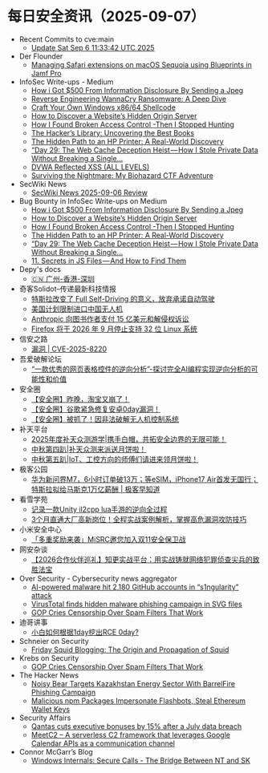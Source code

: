 # 每日安全资讯（2025-09-07）

- Recent Commits to cve:main
  - [Update Sat Sep  6 11:33:42 UTC 2025](https://github.com/trickest/cve/commit/9dd151bc3153f83b770d46499b920da566bb0ad0)
- Der Flounder
  - [Managing Safari extensions on macOS Sequoia using Blueprints in Jamf Pro](https://derflounder.wordpress.com/2025/09/06/managing-safari-extensions-on-macos-sequoia-using-blueprints-in-jamf-pro/)
- InfoSec Write-ups - Medium
  - [How i Got $500 From Information Disclosure By Sending a Jpeg](https://infosecwriteups.com/how-i-got-500-from-information-disclosure-by-sending-a-jpeg-e273d1b94da1?source=rss----7b722bfd1b8d---4)
  - [Reverse Engineering WannaCry Ransomware: A Deep Dive](https://infosecwriteups.com/reverse-engineering-wannacry-ransomware-a-deep-dive-86ee4a8d7c7a?source=rss----7b722bfd1b8d---4)
  - [Craft Your Own Windows x86/64 Shellcode](https://infosecwriteups.com/craft-your-own-windows-x86-64-shellcode-31b321d1933c?source=rss----7b722bfd1b8d---4)
  - [How to Discover a Website’s Hidden Origin Server](https://infosecwriteups.com/how-to-discover-a-websites-hidden-origin-server-3e3f25d5be39?source=rss----7b722bfd1b8d---4)
  - [How I Found Broken Access Control -Then I Stopped Hunting](https://infosecwriteups.com/how-i-found-broken-access-control-then-i-stopped-hunting-a48187e8702a?source=rss----7b722bfd1b8d---4)
  - [The Hacker’s Library: Uncovering the Best Books](https://infosecwriteups.com/the-hackers-library-uncovering-the-best-books-bd5dce11e7a6?source=rss----7b722bfd1b8d---4)
  - [The Hidden Path to an HP Printer: A Real-World Discovery](https://infosecwriteups.com/the-hidden-path-to-an-hp-printer-a-real-world-discovery-4b05187a8271?source=rss----7b722bfd1b8d---4)
  - [“Day 29: The Web Cache Deception Heist — How I Stole Private Data Without Breaking a Single…](https://infosecwriteups.com/day-29-the-web-cache-deception-heist-how-i-stole-private-data-without-breaking-a-single-276b8667a4cf?source=rss----7b722bfd1b8d---4)
  - [DVWA Reflected XSS (ALL LEVELS)](https://infosecwriteups.com/dvwa-reflected-xss-all-levels-616e561dd674?source=rss----7b722bfd1b8d---4)
  - [Surviving the Nightmare: My Biohazard CTF Adventure](https://infosecwriteups.com/surviving-the-nightmare-my-biohazard-ctf-adventure-e9e5d4ff13e2?source=rss----7b722bfd1b8d---4)
- SecWiki News
  - [SecWiki News 2025-09-06 Review](http://www.sec-wiki.com/?2025-09-06)
- Bug Bounty in InfoSec Write-ups on Medium
  - [How i Got $500 From Information Disclosure By Sending a Jpeg](https://infosecwriteups.com/how-i-got-500-from-information-disclosure-by-sending-a-jpeg-e273d1b94da1?source=rss----7b722bfd1b8d--bug_bounty)
  - [How to Discover a Website’s Hidden Origin Server](https://infosecwriteups.com/how-to-discover-a-websites-hidden-origin-server-3e3f25d5be39?source=rss----7b722bfd1b8d--bug_bounty)
  - [How I Found Broken Access Control -Then I Stopped Hunting](https://infosecwriteups.com/how-i-found-broken-access-control-then-i-stopped-hunting-a48187e8702a?source=rss----7b722bfd1b8d--bug_bounty)
  - [The Hidden Path to an HP Printer: A Real-World Discovery](https://infosecwriteups.com/the-hidden-path-to-an-hp-printer-a-real-world-discovery-4b05187a8271?source=rss----7b722bfd1b8d--bug_bounty)
  - [“Day 29: The Web Cache Deception Heist — How I Stole Private Data Without Breaking a Single…](https://infosecwriteups.com/day-29-the-web-cache-deception-heist-how-i-stole-private-data-without-breaking-a-single-276b8667a4cf?source=rss----7b722bfd1b8d--bug_bounty)
  - [11. Secrets in JS Files — And How to Find Them](https://infosecwriteups.com/11-secrets-in-js-files-and-how-to-find-them-f4088cf71610?source=rss----7b722bfd1b8d--bug_bounty)
- Depy's docs
  - [🇨🇳 广州-香港-深圳](https://wiki.rce.ink/view/?view_id=17c1a17a832969bac63c69d2fd595b9c)
- 奇客Solidot–传递最新科技情报
  - [特斯拉改变了 Full Self-Driving 的意义，放弃承诺自动驾驶](https://www.solidot.org/story?sid=82243)
  - [美国计划限制进口中国无人机](https://www.solidot.org/story?sid=82242)
  - [Anthropic 向图书作者支付 15 亿美元和解侵权诉讼](https://www.solidot.org/story?sid=82241)
  - [Firefox 将于 2026 年 9 月停止支持 32 位 Linux 系统](https://www.solidot.org/story?sid=82240)
- 信安之路
  - [漏洞 | CVE-2025-8220](https://mp.weixin.qq.com/s?__biz=MzI5MDQ2NjExOQ==&mid=2247500147&idx=1&sn=179c21cba0542f55f239b31611689349)
- 吾爱破解论坛
  - [“一款优秀的网页表格控件的逆向分析”-探讨完全AI编程实现逆向分析的可能性和价值](https://mp.weixin.qq.com/s?__biz=MjM5Mjc3MDM2Mw==&mid=2651142870&idx=1&sn=4d4449fecca8d84356537ca3c0bbeef9)
- 安全圈
  - [【安全圈】昨晚，淘宝又崩了！](https://mp.weixin.qq.com/s?__biz=MzIzMzE4NDU1OQ==&mid=2652071567&idx=1&sn=295719a17e3ee539405ab0e6b6994d6a)
  - [【安全圈】谷歌紧急修复安卓0day漏洞！](https://mp.weixin.qq.com/s?__biz=MzIzMzE4NDU1OQ==&mid=2652071567&idx=2&sn=db336f530a7d929a9532badeac71811a)
  - [【安全圈】被抓了！因非法破解无人机控制系统](https://mp.weixin.qq.com/s?__biz=MzIzMzE4NDU1OQ==&mid=2652071567&idx=3&sn=6b35bd8c1d5885db8c222cf729789ab6)
- 补天平台
  - [2025年度补天众测游学|携手白帽，共拓安全边界的无限可能！](https://mp.weixin.qq.com/s?__biz=MzI2NzY5MDI3NQ==&mid=2247509286&idx=1&sn=4329f7a30245024e0104af7604e10812)
  - [中秋第四趴|补天众测来派送月饼啦！](https://mp.weixin.qq.com/s?__biz=MzI2NzY5MDI3NQ==&mid=2247509286&idx=2&sn=46b3110e58bea6f3218c77de9314a5e1)
  - [中秋第五趴|IoT、工控方向的师傅们请进来领月饼啦！](https://mp.weixin.qq.com/s?__biz=MzI2NzY5MDI3NQ==&mid=2247509286&idx=3&sn=28700a1c3f3930373f49bf1c1080cce9)
- 极客公园
  - [华为新问界M7，6小时订单破13万；等eSIM，iPhone17 Air首发无国行；特斯拉拟给马斯克1万亿薪酬 | 极客早知道](https://mp.weixin.qq.com/s?__biz=MTMwNDMwODQ0MQ==&mid=2653086172&idx=1&sn=2bdfcff5295de4edccdd884fb9025c4a)
- 看雪学苑
  - [记录一款Unity il2cpp lua手游的逆向全过程](https://mp.weixin.qq.com/s?__biz=MjM5NTc2MDYxMw==&mid=2458599470&idx=1&sn=e3f3762acf0659bcd8534237f08f784d)
  - [3个月直通大厂高新岗位！全程实战案例解析，掌握高危漏洞攻防技巧](https://mp.weixin.qq.com/s?__biz=MjM5NTc2MDYxMw==&mid=2458599470&idx=2&sn=35e65a2707399ec19a9c42bf7d12ef17)
- 小米安全中心
  - [「多重奖励来袭」MiSRC邀您加入双11安全保卫战](https://mp.weixin.qq.com/s?__biz=MzI2NzI2OTExNA==&mid=2247518285&idx=1&sn=3328644c6906446357f485f6aeb38a29)
- 网安杂谈
  - [【2026合作伙伴巡礼】知更实战平台：用实战铸就网络犯罪侦查尖兵的致胜法宝](https://mp.weixin.qq.com/s?__biz=MzAwMTMzMDUwNg==&mid=2650889719&idx=1&sn=d7ef51b63980b18183f1d48e92961923)
- Over Security - Cybersecurity news aggregator
  - [AI-powered malware hit 2,180 GitHub accounts in “s1ngularity” attack](https://www.bleepingcomputer.com/news/security/ai-powered-malware-hit-2-180-github-accounts-in-s1ngularity-attack/)
  - [VirusTotal finds hidden malware phishing campaign in SVG files](https://www.bleepingcomputer.com/news/security/virustotal-finds-hidden-malware-phishing-campaign-in-svg-files/)
  - [GOP Cries Censorship Over Spam Filters That Work](https://krebsonsecurity.com/2025/09/gop-cries-censorship-over-spam-filters-that-work/)
- 迪哥讲事
  - [小白如何根据1day挖出RCE 0day?](https://mp.weixin.qq.com/s?__biz=MzIzMTIzNTM0MA==&mid=2247498151&idx=1&sn=76901c3747d1d876757bb2e601dbcf31)
- Schneier on Security
  - [Friday Squid Blogging: The Origin and Propagation of Squid](https://www.schneier.com/blog/archives/2025/09/friday-squid-blogging-the-origin-and-propagation-of-squid.html)
- Krebs on Security
  - [GOP Cries Censorship Over Spam Filters That Work](https://krebsonsecurity.com/2025/09/gop-cries-censorship-over-spam-filters-that-work/)
- The Hacker News
  - [Noisy Bear Targets Kazakhstan Energy Sector With BarrelFire Phishing Campaign](https://thehackernews.com/2025/09/noisy-bear-targets-kazakhstan-energy.html)
  - [Malicious npm Packages Impersonate Flashbots, Steal Ethereum Wallet Keys](https://thehackernews.com/2025/09/malicious-npm-packages-impersonate.html)
- Security Affairs
  - [Qantas cuts executive bonuses by 15% after a July data breach](https://securityaffairs.com/181954/data-breach/qantas-cuts-executive-bonuses-by-15-after-a-july-data-breach.html)
  - [MeetC2 – A serverless C2 framework that leverages Google Calendar APIs as a communication channel](https://securityaffairs.com/181940/security/meetc2-a-serverless-c2-framework-that-leverages-google-calendar-apis-as-a-communication-channel.html)
- Connor McGarr’s Blog
  - [Windows Internals: Secure Calls - The Bridge Between NT and SK](/secure-calls-and-skbridge/)
